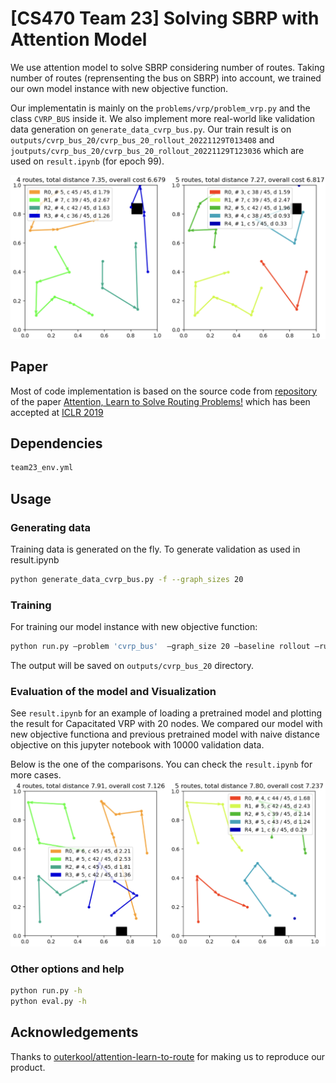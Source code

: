 # [CS470 Team 23] Solving SBRP with Attention Model

We use attention model to solve SBRP considering number of routes. Taking number of routes (reprensenting the bus on SBRP) into account, we trained our own model instance with new objective function.

Our implementatin is mainly on the `problems/vrp/problem_vrp.py` and the class `CVRP_BUS` inside it.
We also implement more real-world like validation data generation on `generate_data_cvrp_bus.py`.
Our train result is on `outputs/cvrp_bus_20/cvrp_bus_20_rollout_20221129T013408` and `joutputs/cvrp_bus_20/cvrp_bus_20_rollout_20221129T123036` which are used on `result.ipynb` (for epoch 99).

![TITLE EXAMPLE](images/good1.png)

## Paper
Most of code implementation is based on the source code from [repository](https://github.com/wouterkool/attention-learn-to-route) of the paper [Attention, Learn to Solve Routing Problems!](https://openreview.net/forum?id=ByxBFsRqYm) which has been accepted at [ICLR 2019](https://iclr.cc/Conferences/2019)


## Dependencies

```bash
team23_env.yml
```

## Usage

### Generating data

Training data is generated on the fly. 
To generate validation as used in result.ipynb

```bash
python generate_data_cvrp_bus.py -f --graph_sizes 20 
```

### Training

For training our model instance with new objective function:

```bash
python run.py —problem 'cvrp_bus'  —graph_size 20 —baseline rollout —run_name 'cvrp_bus_20_rollout'
```

The output will be saved on `outputs/cvrp_bus_20` directory.

### Evaluation of the model and Visualization
See `result.ipynb` for an example of loading a pretrained model and plotting the result for Capacitated VRP with 20 nodes.
We compared our model with new objective functiona and previous pretrained model with naive distance objective on this jupyter notebook with 10000 validation data. 

Below is the one of the comparisons. You can check the `result.ipynb` for more cases.
![comparison_example](images/good_github2.png)


### Other options and help
```bash
python run.py -h
python eval.py -h
```



## Acknowledgements
Thanks to [outerkool/attention-learn-to-route](https://github.com/wouterkool/attention-learn-to-route) for making us to reproduce our product.
